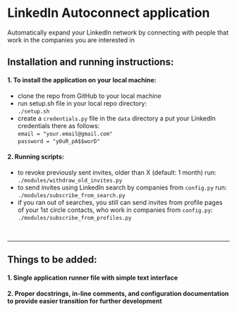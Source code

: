 # LinkedIn Autoconnect application
Automatically expand your LinkedIn network by connecting with people that work in the companies you are interested in
<br/>

## Installation and running instructions:
#### 1. To install the application on your local machine:
- clone the repo from GitHub to your local machine
- run setup.sh file in your local repo directory:<br/>
`./setup.sh`<br/>
- create a `credentials.py` file in the `data` directory a put your LinkedIn credentials there as follows:<br/>
`email = "your.email@gmail.com"`<br/>
`password = "y0uR_pA$$worD"`
#### 2. Running scripts:
- to revoke previously sent invites, older than X (default: 1 month) run:<br/>
`./modules/withdraw_old_invites.py`
- to send invites using LinkedIn search by companies from `config.py` run:<br/>
`./modules/subscribe_from_search.py`
- if you ran out of searches, you still can send invites from profile pages of your 1st circle contacts, who work in companies from `config.py`:<br/>
`./modules/subscribe_from_profiles.py`
<br/>

---
## Things to be added:
#### 1. Single application runner file with simple text interface
#### 2. Proper docstrings, in-line comments, and configuration documentation to provide easier transition for further development
